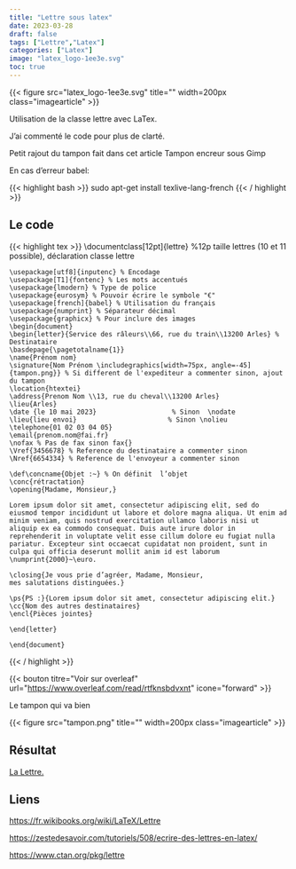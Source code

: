 ```yaml
---
title: "Lettre sous latex"
date: 2023-03-28
draft: false
tags: ["Lettre","Latex"]
categories: ["Latex"]
image: "latex_logo-1ee3e.svg"
toc: true
---
```

{{< figure src="latex_logo-1ee3e.svg" title="" width=200px class="imagearticle" >}}

Utilisation de la classe lettre avec LaTex.

J’ai commenté le code pour plus de clarté.

Petit rajout du tampon fait dans cet article Tampon encreur sous Gimp

En cas d’erreur babel:

{{< highlight bash >}}
sudo apt-get install texlive-lang-french
{{< / highlight >}}

## Le code

{{< highlight tex >}}
    \documentclass[12pt]{lettre} %12p taille lettres (10 et 11 possible), déclaration classe lettre
     
    \usepackage[utf8]{inputenc} % Encodage  
    \usepackage[T1]{fontenc} % Les mots accentués
    \usepackage{lmodern} % Type de police
    \usepackage{eurosym} % Pouvoir écrire le symbole "€"
    \usepackage[french]{babel} % Utilisation du français
    \usepackage{numprint} % Séparateur décimal
    \usepackage{graphicx} % Pour inclure des images
    \begin{document}
    \begin{letter}{Service des râleurs\\66, rue du train\\13200 Arles} % Destinataire
    \basdepage{\pagetotalname{1}}
    \name{Prénom nom}
    \signature{Nom Prénom \includegraphics[width=75px, angle=-45]{tampon.png}} % Si different de l'expediteur a commenter sinon, ajout du tampon
    \location{htextei}
    \address{Prenom Nom \\13, rue du cheval\\13200 Arles}
    \lieu{Arles}
    \date {le 10 mai 2023}                   % Sinon  \nodate
    \lieu{lieu envoi}                       % Sinon \nolieu
    \telephone{01 02 03 04 05}
    \email{prenom.nom@fai.fr}
    \nofax % Pas de fax sinon fax{}
    \Vref{3456678} % Reference du destinataire a commenter sinon
    \Nref{6654334} % Reference de l'envoyeur a commenter sinon
     
    \def\concname{Objet :~} % On définit  l’objet
    \conc{rétractation}
    \opening{Madame, Monsieur,}
     
    Lorem ipsum dolor sit amet, consectetur adipiscing elit, sed do eiusmod tempor incididunt ut labore et dolore magna aliqua. Ut enim ad minim veniam, quis nostrud exercitation ullamco laboris nisi ut aliquip ex ea commodo consequat. Duis aute irure dolor in reprehenderit in voluptate velit esse cillum dolore eu fugiat nulla pariatur. Excepteur sint occaecat cupidatat non proident, sunt in culpa qui officia deserunt mollit anim id est laborum \numprint{2000}~\euro.
     
    \closing{Je vous prie d’agréer, Madame, Monsieur,
    mes salutations distinguées.}
     
    \ps{PS :}{Lorem ipsum dolor sit amet, consectetur adipiscing elit.}
    \cc{Nom des autres destinataires}
    \encl{Pièces jointes}
     
    \end{letter}
     
    \end{document}
{{< / highlight >}}

{{< bouton titre="Voir sur overleaf" url="https://www.overleaf.com/read/rtfknsbdvxnt" icone="forward" >}}

Le tampon qui va bien

{{< figure src="tampon.png" title="" width=200px class="imagearticle" >}}

## Résultat

[La Lettre.](lettre.pdf)

## Liens
https://fr.wikibooks.org/wiki/LaTeX/Lettre

https://zestedesavoir.com/tutoriels/508/ecrire-des-lettres-en-latex/

https://www.ctan.org/pkg/lettre




